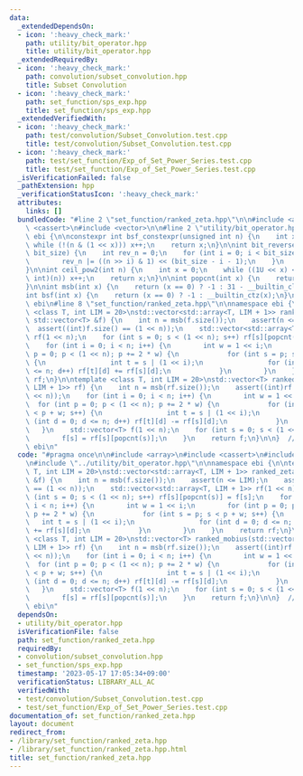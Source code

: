 ```yaml
---
data:
  _extendedDependsOn:
  - icon: ':heavy_check_mark:'
    path: utility/bit_operator.hpp
    title: utility/bit_operator.hpp
  _extendedRequiredBy:
  - icon: ':heavy_check_mark:'
    path: convolution/subset_convolution.hpp
    title: Subset Convolution
  - icon: ':heavy_check_mark:'
    path: set_function/sps_exp.hpp
    title: set_function/sps_exp.hpp
  _extendedVerifiedWith:
  - icon: ':heavy_check_mark:'
    path: test/convolution/Subset_Convolution.test.cpp
    title: test/convolution/Subset_Convolution.test.cpp
  - icon: ':heavy_check_mark:'
    path: test/set_function/Exp_of_Set_Power_Series.test.cpp
    title: test/set_function/Exp_of_Set_Power_Series.test.cpp
  _isVerificationFailed: false
  _pathExtension: hpp
  _verificationStatusIcon: ':heavy_check_mark:'
  attributes:
    links: []
  bundledCode: "#line 2 \"set_function/ranked_zeta.hpp\"\n\n#include <array>\n#include\
    \ <cassert>\n#include <vector>\n\n#line 2 \"utility/bit_operator.hpp\"\n\nnamespace\
    \ ebi {\n\nconstexpr int bsf_constexpr(unsigned int n) {\n    int x = 0;\n   \
    \ while (!(n & (1 << x))) x++;\n    return x;\n}\n\nint bit_reverse(int n, int\
    \ bit_size) {\n    int rev_n = 0;\n    for (int i = 0; i < bit_size; i++) {\n\
    \        rev_n |= ((n >> i) & 1) << (bit_size - i - 1);\n    }\n    return rev_n;\n\
    }\n\nint ceil_pow2(int n) {\n    int x = 0;\n    while ((1U << x) < (unsigned\
    \ int)(n)) x++;\n    return x;\n}\n\nint popcnt(int x) {\n    return __builtin_popcount(x);\n\
    }\n\nint msb(int x) {\n    return (x == 0) ? -1 : 31 - __builtin_clz(x);\n}\n\n\
    int bsf(int x) {\n    return (x == 0) ? -1 : __builtin_ctz(x);\n}\n\n}  // namespace\
    \ ebi\n#line 8 \"set_function/ranked_zeta.hpp\"\n\nnamespace ebi {\n\ntemplate\
    \ <class T, int LIM = 20>\nstd::vector<std::array<T, LIM + 1>> ranked_zeta(const\
    \ std::vector<T> &f) {\n    int n = msb(f.size());\n    assert(n <= LIM);\n  \
    \  assert((int)f.size() == (1 << n));\n    std::vector<std::array<T, LIM + 1>>\
    \ rf(1 << n);\n    for (int s = 0; s < (1 << n); s++) rf[s][popcnt(s)] = f[s];\n\
    \    for (int i = 0; i < n; i++) {\n        int w = 1 << i;\n        for (int\
    \ p = 0; p < (1 << n); p += 2 * w) {\n            for (int s = p; s < p + w; s++)\
    \ {\n                int t = s | (1 << i);\n                for (int d = 0; d\
    \ <= n; d++) rf[t][d] += rf[s][d];\n            }\n        }\n    }\n    return\
    \ rf;\n}\n\ntemplate <class T, int LIM = 20>\nstd::vector<T> ranked_mobius(std::vector<std::array<T,\
    \ LIM + 1>> rf) {\n    int n = msb(rf.size());\n    assert((int)rf.size() == (1\
    \ << n));\n    for (int i = 0; i < n; i++) {\n        int w = 1 << i;\n      \
    \  for (int p = 0; p < (1 << n); p += 2 * w) {\n            for (int s = p; s\
    \ < p + w; s++) {\n                int t = s | (1 << i);\n                for\
    \ (int d = 0; d <= n; d++) rf[t][d] -= rf[s][d];\n            }\n        }\n \
    \   }\n    std::vector<T> f(1 << n);\n    for (int s = 0; s < (1 << n); s++) {\n\
    \        f[s] = rf[s][popcnt(s)];\n    }\n    return f;\n}\n\n}  // namespace\
    \ ebi\n"
  code: "#pragma once\n\n#include <array>\n#include <cassert>\n#include <vector>\n\
    \n#include \"../utility/bit_operator.hpp\"\n\nnamespace ebi {\n\ntemplate <class\
    \ T, int LIM = 20>\nstd::vector<std::array<T, LIM + 1>> ranked_zeta(const std::vector<T>\
    \ &f) {\n    int n = msb(f.size());\n    assert(n <= LIM);\n    assert((int)f.size()\
    \ == (1 << n));\n    std::vector<std::array<T, LIM + 1>> rf(1 << n);\n    for\
    \ (int s = 0; s < (1 << n); s++) rf[s][popcnt(s)] = f[s];\n    for (int i = 0;\
    \ i < n; i++) {\n        int w = 1 << i;\n        for (int p = 0; p < (1 << n);\
    \ p += 2 * w) {\n            for (int s = p; s < p + w; s++) {\n             \
    \   int t = s | (1 << i);\n                for (int d = 0; d <= n; d++) rf[t][d]\
    \ += rf[s][d];\n            }\n        }\n    }\n    return rf;\n}\n\ntemplate\
    \ <class T, int LIM = 20>\nstd::vector<T> ranked_mobius(std::vector<std::array<T,\
    \ LIM + 1>> rf) {\n    int n = msb(rf.size());\n    assert((int)rf.size() == (1\
    \ << n));\n    for (int i = 0; i < n; i++) {\n        int w = 1 << i;\n      \
    \  for (int p = 0; p < (1 << n); p += 2 * w) {\n            for (int s = p; s\
    \ < p + w; s++) {\n                int t = s | (1 << i);\n                for\
    \ (int d = 0; d <= n; d++) rf[t][d] -= rf[s][d];\n            }\n        }\n \
    \   }\n    std::vector<T> f(1 << n);\n    for (int s = 0; s < (1 << n); s++) {\n\
    \        f[s] = rf[s][popcnt(s)];\n    }\n    return f;\n}\n\n}  // namespace\
    \ ebi\n"
  dependsOn:
  - utility/bit_operator.hpp
  isVerificationFile: false
  path: set_function/ranked_zeta.hpp
  requiredBy:
  - convolution/subset_convolution.hpp
  - set_function/sps_exp.hpp
  timestamp: '2023-05-17 17:05:34+09:00'
  verificationStatus: LIBRARY_ALL_AC
  verifiedWith:
  - test/convolution/Subset_Convolution.test.cpp
  - test/set_function/Exp_of_Set_Power_Series.test.cpp
documentation_of: set_function/ranked_zeta.hpp
layout: document
redirect_from:
- /library/set_function/ranked_zeta.hpp
- /library/set_function/ranked_zeta.hpp.html
title: set_function/ranked_zeta.hpp
---
```

